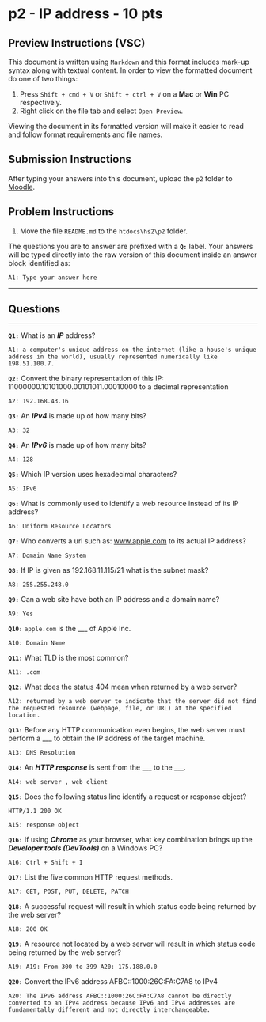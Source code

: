 # p2 - IP address - 10 pts

## Preview Instructions (VSC)
This document is written using `Markdown` and this format includes mark-up syntax along with textual content. In order to view the formatted document do one of two things:

1. Press `Shift + cmd + V` or `Shift + ctrl + V` on a **Mac** or **Win** PC respectively.
1. Right click on the file tab and select `Open Preview`.

Viewing the document in its formatted version will make it easier to read and follow format requirements and file names.


## Submission Instructions
After typing your answers into this document, upload the `p2` folder to [Moodle](classes.cs.siue.edu).

## Problem Instructions
1. Move the file `README.md` to the `htdocs\hs2\p2` folder.

The questions you are to answer are prefixed with a **`Q:`** label. Your answers will be typed directly into the raw version of this document inside an answer block identified as:
```
A1: Type your answer here
```
___
## Questions
___
**`Q1:`** What is an *__IP__* address?
```
A1: a computer's unique address on the internet (like a house's unique address in the world), usually represented numerically like 198.51.100.7.
```

**`Q2:`** Convert the binary representation of this IP: 11000000.10101000.00101011.00010000 to a decimal representation
```
A2: 192.168.43.16
```

**`Q3:`** An *__IPv4__* is made up of how many bits?
```
A3: 32
```

**`Q4:`** An *__IPv6__* is made up of how many bits?
```
A4: 128
```

**`Q5:`** Which IP version uses hexadecimal characters?
```
A5: IPv6
```

**`Q6:`** What is commonly used to identify a web resource instead of its IP address?
```
A6: Uniform Resource Locators
```

**`Q7:`** Who converts a url such as: www.apple.com to its actual IP address?
```
A7: Domain Name System
```

**`Q8:`** If IP is given as 192.168.11.115/21 what is the subnet mask?
```
A8: 255.255.248.0
```

**`Q9:`** Can a web site have both an IP address and a domain name?
```
A9: Yes
```

**`Q10:`** `apple.com` is the ___ of Apple Inc.
```
A10: Domain Name
 ```
**`Q11:`** What TLD is the most common?
```
A11: .com
```
**`Q12:`** What does the status 404 mean when returned by a web server?
```
A12: returned by a web server to indicate that the server did not find the requested resource (webpage, file, or URL) at the specified location. 
```
**`Q13:`** Before any HTTP communication even begins, the web server must perform a ___ to obtain the IP address of the target machine.
```
A13: DNS Resolution
```
**`Q14:`** An *__HTTP response__* is sent from the ___ to the ___.
```
A14: web server , web client
```
**`Q15:`** Does the following status line identify a request or response object? 

`HTTP/1.1 200 OK`
```
A15: response object
```
**`Q16:`** If using *__Chrome__* as your browser, what key combination brings up the *__Developer tools (DevTools)__* on a Windows PC?
```
A16: Ctrl + Shift + I
```
**`Q17:`** List the five common HTTP request methods.
```
A17: GET, POST, PUT, DELETE, PATCH
```
**`Q18:`** A successful request will result in which status code being returned by the web server?
```
A18: 200 OK
```
**`Q19:`** A resource not located by a web server will result in which status code being returned by the web server?
```
A19: A19: From 300 to 399 A20: 175.188.0.0
```
**`Q20:`** Convert the IPv6 address AFBC::1000:26C:FA:C7A8 to IPv4
```
A20: The IPv6 address AFBC::1000:26C:FA:C7A8 cannot be directly converted to an IPv4 address because IPv6 and IPv4 addresses are fundamentally different and not directly interchangeable.
```










